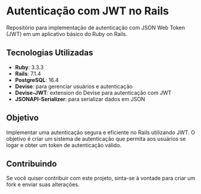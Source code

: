 # Autenticação com JWT no Rails

Repositório para implementação de autenticação com JSON Web Token (JWT) em um aplicativo básico do Ruby on Rails.

## Tecnologias Utilizadas

- **Ruby**: 3.3.3
- **Rails**: 7.1.4
- **PostgreSQL**: 16.4
- **Devise**: para gerenciar usuários e autenticação
- **Devise-JWT**: extension do Devise para autenticação com JWT
- **JSONAPI-Serializer**: para serializar dados em JSON

## Objetivo

Implementar uma autenticação segura e eficiente no Rails utilizando JWT. O objetivo é criar um sistema de autenticação que permita aos usuários se logar e obter um token de autenticação válido.

## Contribuindo

Se você quiser contribuir com este projeto, sinta-se à vontade para criar um fork e enviar suas alterações.